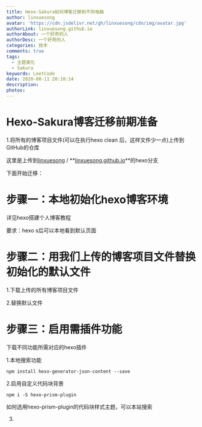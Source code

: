 ```yaml
---
title: Hexo-Sakura如何博客迁移到不同电脑
author: linxuesong
avatar: 'https://cdn.jsdelivr.net/gh/linxuesong/cdn/img/avatar.jpg'
authorLink: linxuesong.github.io
authorAbout: 一个好奇的人
authorDesc: 一个好奇的人
categories: 技术
comments: true
tags:
  - 主题美化
  - Sakura
keywords: LeetCode
date: 2020-08-11 20:10:14
description:
photos:
---
```

# Hexo-Sakura博客迁移前期准备

1.将所有的博客项目文件(可以在执行hexo clean 后，这样文件少一点)上传到GitHub的仓库

这里是上传到[linxuesong](https://github.com/linxuesong) / **[linxuesong.github.io](https://github.com/linxuesong/linxuesong.github.io)**的hexo分支

下面开始迁移：

# 步骤一：本地初始化hexo博客环境

详见hexo搭建个人博客教程

要求：hexo s后可以本地看到默认页面



# 步骤二：用我们上传的博客项目文件替换初始化的默认文件

1.下载上传的所有博客项目文件

2.替换默认文件

# 步骤三：启用需插件功能

下载不同功能所需对应的hexo插件

1.本地搜索功能

```
npm install hexo-generator-json-content --save
```

2.启用自定义代码块背景

```
npm i -S hexo-prism-plugin
```

如何选用hexo-prism-plugin的代码块样式主题，可以本站搜索

3.